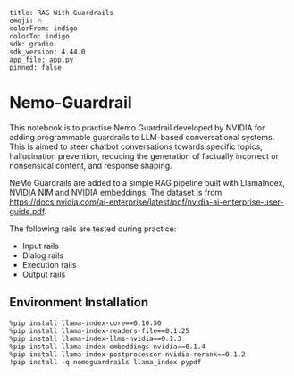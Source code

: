```
title: RAG With Guardrails
emoji: 🔥
colorFrom: indigo
colorTo: indigo
sdk: gradio
sdk_version: 4.44.0
app_file: app.py
pinned: false
```

# Nemo-Guardrail

This notebook is to practise Nemo Guardrail developed by NVIDIA for adding programmable guardrails to LLM-based conversational systems. This is aimed to steer chatbot conversations towards specific topics, hallucination prevention, reducing the generation of factually incorrect or nonsensical content, and response shaping.

NeMo Guardrails are added to a simple RAG pipeline built with LlamaIndex, NVIDIA NIM and NVIDIA embeddings. The dataset is from https://docs.nvidia.com/ai-enterprise/latest/pdf/nvidia-ai-enterprise-user-guide.pdf. 

The following rails are tested during practice:

- Input rails
- Dialog rails
- Execution rails
- Output rails

## Environment Installation
```
%pip install llama-index-core==0.10.50
%pip install llama-index-readers-file==0.1.25
%pip install llama-index-llms-nvidia==0.1.3
%pip install llama-index-embeddings-nvidia==0.1.4
%pip install llama-index-postprocessor-nvidia-rerank==0.1.2
!pip install -q nemoguardrails llama_index pypdf
```
